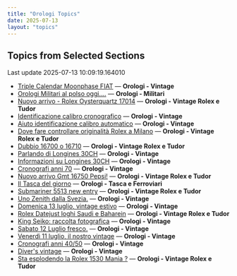 ```yaml
---
title: "Orologi Topics"
date: 2025-07-13
layout: "topics"
---
```


## Topics from Selected Sections

Last update 2025-07-13 10:09:19.164010

- [Triple Calendar Moonphase FIAT](https://orologi.forumfree.it/?t=80484750) — **Orologi - Vintage**
- [Orologi Militari al polso oggi….](https://orologi.forumfree.it/?t=80440118) — **Orologi - Militari**
- [Nuovo arrivo - Rolex Oysterquartz 17014](https://orologi.forumfree.it/?t=80756069) — **Orologi - Vintage Rolex e Tudor**
- [Identificazione calibro cronografico](https://orologi.forumfree.it/?t=80756699) — **Orologi - Vintage**
- [Aiuto identificazione calibro automatico](https://orologi.forumfree.it/?t=80758610) — **Orologi - Vintage**
- [Dove fare controllare originalità Rolex a Milano](https://orologi.forumfree.it/?t=80758663) — **Orologi - Vintage Rolex e Tudor**
- [Dubbio 16700 o 16710](https://orologi.forumfree.it/?t=80758360) — **Orologi - Vintage Rolex e Tudor**
- [Parlando di Longines 30CH](https://orologi.forumfree.it/?t=78556132) — **Orologi - Vintage**
- [Informazioni su Longines 30CH](https://orologi.forumfree.it/?t=80104160) — **Orologi - Vintage**
- [Cronografi anni 70](https://orologi.forumfree.it/?t=78312852) — **Orologi - Vintage**
- [Nuovo arrivo Gmt 16750 Pepsi!](https://orologi.forumfree.it/?t=80750096) — **Orologi - Vintage Rolex e Tudor**
- [Il Tasca del giorno](https://orologi.forumfree.it/?t=80702163) — **Orologi - Tasca e Ferroviari**
- [Submariner 5513 new entry](https://orologi.forumfree.it/?t=80758006) — **Orologi - Vintage Rolex e Tudor**
- [Uno Zenith dalla Svezia.](https://orologi.forumfree.it/?t=80754241) — **Orologi - Vintage**
- [Domenica 13 luglio, vintage estivo](https://orologi.forumfree.it/?t=80758973) — **Orologi - Vintage**
- [Rolex Datejust loghi Saudi e Baharein](https://orologi.forumfree.it/?t=80757376) — **Orologi - Vintage Rolex e Tudor**
- [King Seiko: raccolta fotografica](https://orologi.forumfree.it/?t=78946994) — **Orologi - Vintage**
- [Sabato 12 Luglio fresco.](https://orologi.forumfree.it/?t=80758074) — **Orologi - Vintage**
- [Venerdì 11 luglio, il nostro vintage](https://orologi.forumfree.it/?t=80757324) — **Orologi - Vintage**
- [Cronografi anni 40/50](https://orologi.forumfree.it/?t=80740948) — **Orologi - Vintage**
- [Diver's vintage](https://orologi.forumfree.it/?t=71608461) — **Orologi - Vintage**
- [Sta esplodendo la Rolex 1530 Mania ?](https://orologi.forumfree.it/?t=80757728) — **Orologi - Vintage Rolex e Tudor**
